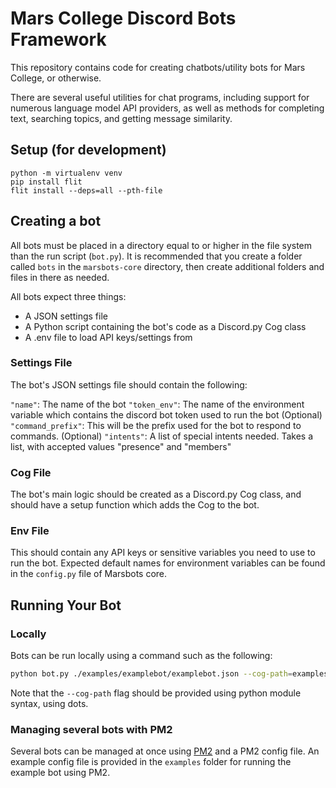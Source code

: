 # Mars College Discord Bots Framework

This repository contains code for creating chatbots/utility bots for Mars College, or otherwise.

There are several useful utilities for chat programs, including support for numerous language model API providers, as well as methods for completing text, searching topics, and getting message similarity.

## Setup (for development)

```
python -m virtualenv venv
pip install flit
flit install --deps=all --pth-file
```

## Creating a bot

All bots must be placed in a directory equal to or higher in the file system than the run script (`bot.py`). It is recommended that you create a folder called `bots` in the `marsbots-core` directory, then create additional folders and files in there as needed.

All bots expect three things:

- A JSON settings file
- A Python script containing the bot's code as a Discord.py Cog class
- A .env file to load API keys/settings from

### Settings File

The bot's JSON settings file should contain the following:

`"name"`: The name of the bot
`"token_env"`: The name of the environment variable which contains the discord bot token used to run the bot
(Optional) `"command_prefix"`: This will be the prefix used for the bot to respond to commands.
(Optional) `"intents"`: A list of special intents needed. Takes a list, with accepted values "presence" and "members"

### Cog File

The bot's main logic should be created as a Discord.py Cog class, and should have a setup function which adds the Cog to the bot.

### Env File

This should contain any API keys or sensitive variables you need to use to run the bot. Expected default names for environment variables can be found in the `config.py` file of Marsbots core.

## Running Your Bot

### Locally

Bots can be run locally using a command such as the following:

```bash
python bot.py ./examples/examplebot/examplebot.json --cog-path=examples.examplebot.examplebot --dotenv-path=.env
```

Note that the `--cog-path` flag should be provided using python module syntax, using dots.

### Managing several bots with PM2

Several bots can be managed at once using [PM2](https://pm2.keymetrics.io/) and a PM2 config file. An example config file is provided in the `examples` folder for running the example bot using PM2.
